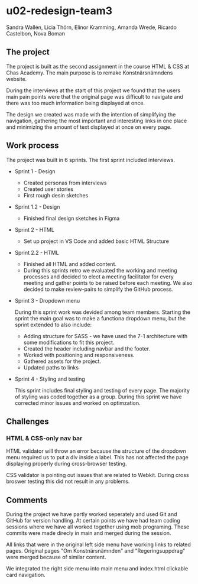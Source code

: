 # u02-redesign-team3

Sandra Wallén, Licia Thörn, Elinor Kramming, Amanda Wrede, Ricardo Castelbon, Nova Boman

## The project

The project is built as the second assignment in the course HTML & CSS at Chas Academy.
The main purpose is to remake Konstnärsnämndens website.

During the interviews at the start of this project we found that the users main pain points were that the original
page was difficult to navigate and there was too much information being displayed at once.

The design we created was made with the intention of simplifying the navigation, gathering the most important and
interesting links in one place and minimizing the amount of text displayed at once on every page.

## Work process

The project was built in 6 sprints. The first sprint included interviews.

- Sprint 1 - Design

  - Created personas from interviews
  - Created user stories
  - First rough desin sketches

- Sprint 1.2 - Design

  - Finished final design sketches in Figma

- Sprint 2 - HTML

  - Set up project in VS Code and added basic HTML Structure

- Sprint 2.2 - HTML

  - Finished all HTML and added content.
  - During this sprints retro we evaluated the working and meeting processes and decided to elect
    a meeting facilitator for every meeting and gather points to be raised before each meeting.
    We also decided to make review-pairs to simplify the GitHub process.

- Sprint 3 - Dropdown menu

  During this sprint work was devided among team members. Starting the sprint the main goal was to make
  a functiona dropdown menu, but the sprint extended to also include:

  - Adding structure for SASS - we have used the 7-1 architecture with some modifications to fit this project.
  - Created the header including navbar and the footer.
  - Worked with positioning and responsiveness.
  - Gathered assets for the project.
  - Updated paths to links

- Sprint 4 - Styling and testing

  This sprint includes final styling and testing of every page.
  The majority of styling was coded together as a group.
  During this sprint we have corrected minor issues and worked on optimzation.

## Challenges

### HTML & CSS-only nav bar

HTML validator will throw an error because the structure of the dropdown menu required us to put a div inside a label.
This has not affected the page displaying properly during cross-browser testing.

CSS validator is pointing out issues that are related to Webkit.
During cross broswer testing this did not result in any problems.

## Comments

During the project we have partly worked seperately and used Git and GitHub for version handling.
At certain points we have had team coding sessions where we have all worked together using mob programing.
These commits were made direcly in main and merged during the session.

All links that were in the original left side menu have working links to related pages.
Original pages "Om Konstnärsnämnden" and "Regeringsuppdrag" were merged because of similar content.

We integrated the right side menu into main menu and index.html clickable card navigation.
